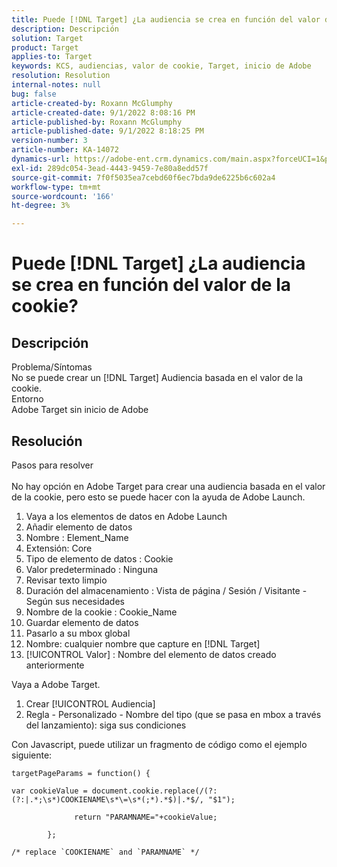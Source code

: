 ```yaml
---
title: Puede [!DNL Target] ¿La audiencia se crea en función del valor de la cookie?
description: Descripción
solution: Target
product: Target
applies-to: Target
keywords: KCS, audiencias, valor de cookie, Target, inicio de Adobe
resolution: Resolution
internal-notes: null
bug: false
article-created-by: Roxann McGlumphy
article-created-date: 9/1/2022 8:08:16 PM
article-published-by: Roxann McGlumphy
article-published-date: 9/1/2022 8:18:25 PM
version-number: 3
article-number: KA-14072
dynamics-url: https://adobe-ent.crm.dynamics.com/main.aspx?forceUCI=1&pagetype=entityrecord&etn=knowledgearticle&id=2eaa97cd-312a-ed11-9db1-002248086a27
exl-id: 289dc054-3ead-4443-9459-7e80a8edd57f
source-git-commit: 7f0f5035ea7cebd60f6ec7bda9de6225b6c602a4
workflow-type: tm+mt
source-wordcount: '166'
ht-degree: 3%

---
```


# Puede [!DNL Target] ¿La audiencia se crea en función del valor de la cookie?

## Descripción

Problema/Síntomas<br>
No se puede crear un [!DNL Target] Audiencia basada en el valor de la cookie.
<br>Entorno<br>
Adobe Target sin inicio de Adobe




## Resolución

Pasos para resolver<br><br>
No hay opción en Adobe Target para crear una audiencia basada en el valor de la cookie, pero esto se puede hacer con la ayuda de Adobe Launch.

1. Vaya a los elementos de datos en Adobe Launch
2. Añadir elemento de datos
3. Nombre : Element_Name
4. Extensión: Core
5. Tipo de elemento de datos : Cookie
6. Valor predeterminado : Ninguna
7. Revisar texto limpio
8. Duración del almacenamiento : Vista de página / Sesión / Visitante - Según sus necesidades
9. Nombre de la cookie : Cookie_Name
10. Guardar elemento de datos
11. Pasarlo a su mbox global
12. Nombre: cualquier nombre que capture en [!DNL Target]
13. [!UICONTROL Valor] : Nombre del elemento de datos creado anteriormente




Vaya a Adobe Target.

1. Crear [!UICONTROL Audiencia]
2. Regla - Personalizado - Nombre del tipo (que se pasa en mbox a través del lanzamiento): siga sus condiciones




Con Javascript, puede utilizar un fragmento de código como el ejemplo siguiente:


```
targetPageParams = function() {

var cookieValue = document.cookie.replace(/(?:(?:|.*;\s*)COOKIENAME\s*\=\s*(;*).*$)|.*$/, "$1");

              return "PARAMNAME="+cookieValue;

        };

/* replace `COOKIENAME` and `PARAMNAME` */
```

